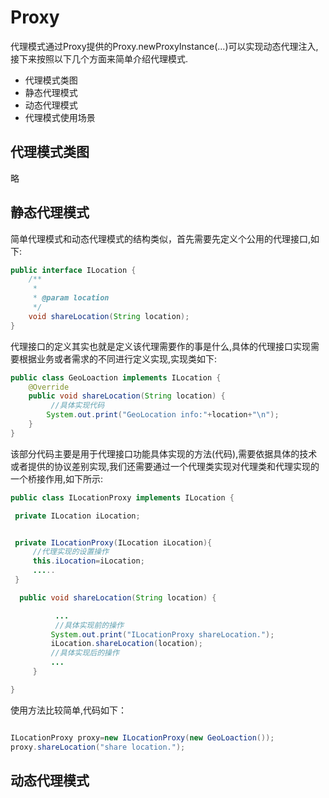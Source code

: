 # Proxy
代理模式通过Proxy提供的Proxy.newProxyInstance(...)可以实现动态代理注入,接下来按照以下几个方面来简单介绍代理模式.

- 代理模式类图
- 静态代理模式
- 动态代理模式
- 代理模式使用场景


## 代理模式类图

略


## 静态代理模式

简单代理模式和动态代理模式的结构类似，首先需要先定义个公用的代理接口,如下:

``` java
public interface ILocation {
    /**
     *
     * @param location
     */
    void shareLocation(String location);
}

```

代理接口的定义其实也就是定义该代理需要作的事是什么,具体的代理接口实现需要根据业务或者需求的不同进行定义实现,实现类如下:

``` java
public class GeoLoaction implements ILocation {
    @Override
    public void shareLocation(String location) {
         //具体实现代码
        System.out.print("GeoLocation info:"+location+"\n");
    }
}

```

该部分代码主要是用于代理接口功能具体实现的方法(代码),需要依据具体的技术或者提供的协议差别实现,我们还需要通过一个代理类实现对代理类和代理实现的一个桥接作用,如下所示:

``` java
public class ILocationProxy implements ILocation {

 private ILocation iLocation;


 private ILocationProxy(ILocation iLocation){
     //代理实现的设置操作
     this.iLocation=iLocation;
     .....
 }

  public void shareLocation(String location) {

          ...
          //具体实现前的操作
         System.out.print("ILocationProxy shareLocation.");
         iLocation.shareLocation(location);
         //具体实现后的操作
         ...
     }

}


```

使用方法比较简单,代码如下：

``` java

ILocationProxy proxy=new ILocationProxy(new GeoLoaction());
proxy.shareLocation("share location.");

```


## 动态代理模式


